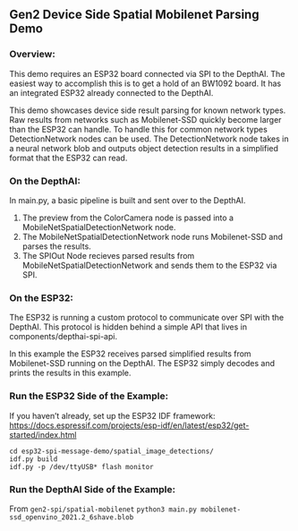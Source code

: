 ## Gen2 Device Side Spatial Mobilenet Parsing Demo

### Overview:
This demo requires an ESP32 board connected via SPI to the DepthAI. The easiest way to accomplish this is to get a hold of an BW1092 board. It has an integrated ESP32 already connected to the DepthAI.

This demo showcases device side result parsing for known network types. Raw results from networks such as Mobilenet-SSD quickly become larger than the ESP32 can handle. To handle this for common network types DetectionNetwork nodes can be used. The DetectionNetwork node takes in a neural network blob and outputs object detection results in a simplified format that the ESP32 can read.

### On the DepthAI:
In main.py, a basic pipeline is built and sent over to the DepthAI. 
1. The preview from the ColorCamera node is passed into a MobileNetSpatialDetectionNetwork node.
2. The MobileNetSpatialDetectionNetwork node runs Mobilenet-SSD and parses the results.
3. The SPIOut Node recieves parsed results from MobileNetSpatialDetectionNetwork and sends them to the ESP32 via SPI.

### On the ESP32:
The ESP32 is running a custom protocol to communicate over SPI with the DepthAI. This protocol is hidden behind a simple API that lives in components/depthai-spi-api. 

In this example the ESP32 receives parsed simplified results from Mobilenet-SSD running on the DepthAI. The ESP32 simply decodes and prints the results in this example.

### Run the ESP32 Side of the Example:
If you haven’t already, set up the ESP32 IDF framework:
https://docs.espressif.com/projects/esp-idf/en/latest/esp32/get-started/index.html

```
cd esp32-spi-message-demo/spatial_image_detections/
idf.py build
idf.py -p /dev/ttyUSB* flash monitor
```

### Run the DepthAI Side of the Example:
From `gen2-spi/spatial-mobilenet`
`python3 main.py mobilenet-ssd_openvino_2021.2_6shave.blob`
